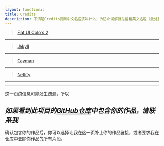 ```yaml
---
layout: functional
title: Credits
description: 不清楚Credits页面中文名应该叫什么，为防止误解就先留着英文名啦（此处排名不分先后）
---
```


> [Flat UI Colors 2](https://flatuicolors.com/)
-----

> [Jekyll](https://jekyllrb.com/)
-----

> [Cayman](https://pages-themes.github.io/cayman/)
-----

> [Netlify](https://www.netlify.com/)
-----

-----

这一页的信息可能发生疏漏，所以

***如果看到此项目的[GitHub仓库](https://github.com/farad314/farad314.github.io)中包含你的作品，请联系我***
---

确认包含你的作品后，你可以选择让我在这一页补上你的作品链接，或者要求我在仓库中去除你作品的所有片段。
